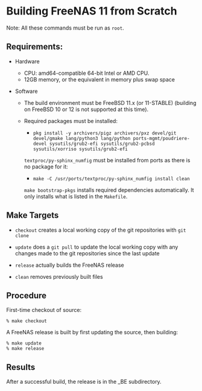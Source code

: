 # Building FreeNAS 11 from Scratch

Note: All these commands must be run as `root`.


## Requirements:

* Hardware

  * CPU: amd64-compatible 64-bit Intel or AMD CPU.
  * 12GB memory, or the equivalent in memory plus swap space


* Software

  * The build environment must be FreeBSD 11.x (or 11-STABLE)
    (building on FreeBSD 10 or 12 is not supported at this time).

  * Required packages must be installed:

    * ```pkg install -y archivers/pigz archivers/pxz devel/git devel/gmake lang/python3 lang/python ports-mgmt/poudriere-devel sysutils/grub2-efi sysutils/grub2-pcbsd sysutils/xorriso sysutils/grub2-efi```

    ```textproc/py-sphinx_numfig``` must be installed from ports as there
    is no package for it:

    * ```make -C /usr/ports/textproc/py-sphinx_numfig install clean```

    ```make bootstrap-pkgs``` installs required dependencies automatically.
    It only installs what is listed in the ```Makefile```.


## Make Targets

* ```checkout``` creates a local working copy of the git repositories with
  ```git clone```

* ```update``` does a ```git pull``` to update the local working copy with
  any changes made to the git repositories since the last update

* ```release``` actually builds the FreeNAS release

* ```clean``` removes previously built files


## Procedure

First-time checkout of source:

```
% make checkout
```

A FreeNAS release is built by first updating the source, then building:

```
% make update
% make release
```

## Results

After a successful build, the release is in the _BE subdirectory.

